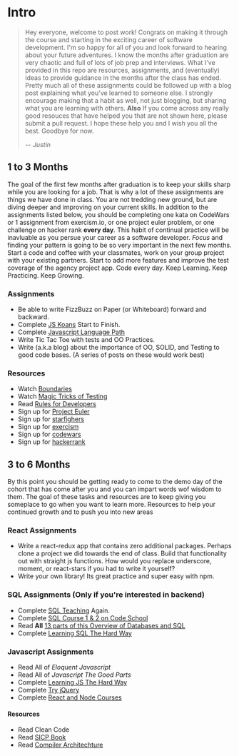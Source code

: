 # Intro
>Hey everyone, welcome to post work! Congrats on making it through the course and starting in the exciting career of software development. I'm so happy for all of you and look forward to hearing about your future adventures. I know the months after graduation are very chaotic and full of lots of job prep and interviews. What I've provided in this repo are resources, assignments, and (eventually) ideas to provide guidance in the months after the class has ended. Pretty much all of these assignments could be followed up with a blog post explaining what you've learned to someone else. I strongly encourage making that a habit as well, not just blogging, but sharing what you are learning with others. __Also__ If you come across any really good resouces that have helped you that are not shown here, please submit a pull request. I hope these help you and I wish you all the best. Goodbye for now.
>
>  -- <cite>Justin</cite>

## 1 to 3 Months
The goal of the first few months after graduation is to keep your skills sharp while you are looking for a job. That is why a lot of these assignments are things we have done in class. You are not tredding new ground, but are diving deeper and improving on your current skills. In addition to the assignments listed below, you should be completing one kata on CodeWars or 1 assignment from exercism.io, or one project euler problem, or one challenge on hacker rank **every day**. This habit of continual practice will be inavluable as you persue your career as a software developer. *Focus* and finding your pattern is going to be so very important in the next few months. Start a code and coffee with your classmates, work on your group project with your existing partners. Start to add more features and improve the test coverage of the agency project app. Code every day. Keep Learning. Keep Practicing. Keep Growing.



### Assignments
  - Be able to write FizzBuzz on Paper (or Whiteboard) forward and backward.
  - Complete [JS Koans](https://github.com/hackages/es6.koans) Start to Finish.
  - Complete [Javascript Language Path](https://www.codeschool.com/learn/javascript)
  - Write Tic Tac Toe with tests and OO Practices.
  - Write (a.k.a blog) about the importance of OO, SOLID, and Testing to good code bases. (A series of posts on these would work best)

### Resources
  - Watch [Boundaries](https://www.destroyallsoftware.com/talks/boundaries)
  - Watch [Magic Tricks of Testing](https://www.youtube.com/watch?v=URSWYvyc42M)
  - Read [Rules for Developers](https://robots.thoughtbot.com/sandi-metz-rules-for-developers)
  - Sign up for [Project Euler](https://projecteuler.net/)
  - Sign up for [starfighers](http://www.starfighters.io/)
  - Sign up for [exercism](http://exercism.io/)
  - Sign up for [codewars](http://www.codewars.com/)
  - Sign up for [hackerrank](https://www.hackerrank.com/)
 
 
## 3 to 6 Months
By this point you should be getting ready to come to the demo day of the cohort that has come after you and you can impart words wof wisdom to them. The goal of these tasks and resources are to keep giving you someplace to go when you want to learn more. Resources to help your continued growth and to push you into new areas

### React Assignments
  - Write a react-redux app that contains zero additional packages. Perhaps clone a project we did towards the end of class. Build that functionality out with straight js functions. How would you replace underscore, moment, or react-stars if you had to write it yourself?
  - Write your own library! Its great practice and super easy with npm.

### SQL Assignments (Only if you're interested in backend)
  - Complete [SQL Teaching](https://www.sqlteaching.com/) Again.
  - Complete [SQL Course 1 & 2 on Code School](https://www.codeschool.com/learn/database)
  - Read **All** [13 parts of this Overview of Databases and SQL](http://blog.dancrisan.com/a-tiny-intro-to-database-systems)
  - Complete [Learning SQL The Hard Way](http://sql.learncodethehardway.org/)
 
### Javascript Assignments
  - Read All of _Eloquent Javascript_
  - Read All of _Javascript The Good Parts_
  - Complete [Learning JS The Hard Way](https://learncodethehardway.org/javascript/)
  - Complete [Try jQuery](https://www.codeschool.com/courses/try-jquery)
  - Complete [React and Node Courses](https://www.codeschool.com/learn/javascript)

  
#### Resources
  - Read Clean Code
  - Read [SICP Book](https://xuanji.appspot.com/isicp/)
  - Read [Compiler Architechture](http://cs.lmu.edu/~ray/notes/compilerarchitecture/)
  

